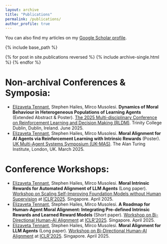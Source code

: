 ```yaml
---
layout: archive
title: "Publications"
permalink: /publications/
author_profile: true
--- 
```


You can also find my articles on my [Google Scholar profile](https://scholar.google.com/citations?hl=en&user=mtiYqfUAAAAJ&view_op=list_works&sortby=pubdate).

{% include base_path %}

{% for post in site.publications reversed %}
  {% include archive-single.html %}
{% endfor %}

# Non-archival Conferences & Symposia:

- <ins>Elizaveta Tennant</ins>, Stephen Hailes, Mirco Musolesi. **Dynamics of Moral Behaviour in Heterogeneous Populations of Learning Agents** (Extended Abstract & Poster). [The 2025 Multi-disciplinary Conference on Reinforcement Learning and Decision Making (RLDM)](https://rldm.org/). Trinity College Dublin, Dublin, Ireland. June 2025.
- <ins>Elizaveta Tennant</ins>, Stephen Hailes, Mirco Musolesi. **Moral Alignment for AI Agents via Reinforcement Learning with Intrinsic Rewards** (Poster). [UK Multi-Agent Systems Symposium (UK-MAS)](https://www.turing.ac.uk/events/uk-multi-agent-systems-symposium-2025-uk-mas). The Alan Turing Institute, London, UK. March 2025.

# Conference Workshops: 

- <ins>Elizaveta Tennant</ins>, Stephen Hailes, Mirco Musolesi. **Moral Intrinsic Rewards for Automated Alignment of LLM Agents** (Long paper). [Workshop on Scaling Self-Improving Foundation Models without Human Supervision](https://sites.google.com/berkeley.edu/selfimprovingfoundationmodels/home) at [ICLR'2025](https://iclr.cc/). Singapore. April 2025.
- <ins>Elizaveta Tennant</ins>, Stephen Hailes, Mirco Musolesi. **A Roadmap for Human-Agent Moral Alignment: Integrating Pre-defined Intrinsic Rewards and Learned Reward Models** (Short paper). [Workshop on Bi-Directional Human-AI Alignment](https://bialign-workshop.github.io/#/) at [ICLR'2025](https://iclr.cc/). Singapore. April 2025.
- <ins>Elizaveta Tennant</ins>, Stephen Hailes, Mirco Musolesi. **Moral Alignment for LLM Agents** (Long paper). [Workshop on Bi-Directional Human-AI Alignment](https://bialign-workshop.github.io/#/) at [ICLR'2025](https://iclr.cc/). Singapore. April 2025. 

